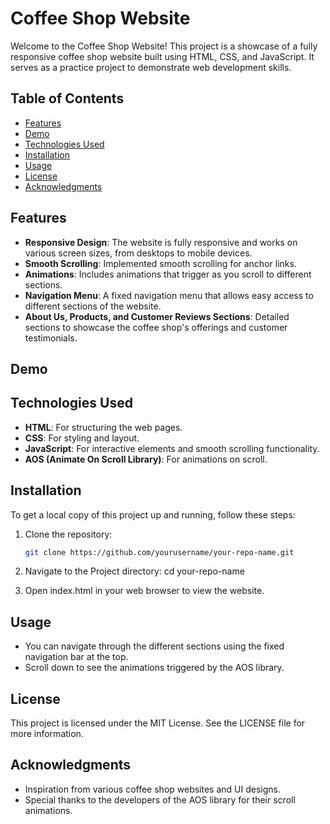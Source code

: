 # Coffee Shop Website

Welcome to the Coffee Shop Website! This project is a showcase of a fully responsive coffee shop website built using HTML, CSS, and JavaScript. It serves as a practice project to demonstrate web development skills.

## Table of Contents

- [Features](#features)
- [Demo](#demo)
- [Technologies Used](#technologies-used)
- [Installation](#installation)
- [Usage](#usage)
- [License](#license)
- [Acknowledgments](#acknowledgments)

## Features

- **Responsive Design**: The website is fully responsive and works on various screen sizes, from desktops to mobile devices.
- **Smooth Scrolling**: Implemented smooth scrolling for anchor links.
- **Animations**: Includes animations that trigger as you scroll to different sections.
- **Navigation Menu**: A fixed navigation menu that allows easy access to different sections of the website.
- **About Us, Products, and Customer Reviews Sections**: Detailed sections to showcase the coffee shop's offerings and customer testimonials.

## Demo

[Live Demo]: https://rishabh-verma-thc.github.io/CoffeeShop-WebPage/

## Technologies Used

- **HTML**: For structuring the web pages.
- **CSS**: For styling and layout.
- **JavaScript**: For interactive elements and smooth scrolling functionality.
- **AOS (Animate On Scroll Library)**: For animations on scroll.

## Installation

To get a local copy of this project up and running, follow these steps:

1. Clone the repository:
   ```bash
   git clone https://github.com/yourusername/your-repo-name.git

2. Navigate to the Project directory:
    cd your-repo-name

3. Open index.html in your web browser to view the website.

## Usage

- You can navigate through the different sections using the fixed navigation bar at the top.
- Scroll down to see the animations triggered by the AOS library.

## License
This project is licensed under the MIT License. See the LICENSE file for more information.

## Acknowledgments

- Inspiration from various coffee shop websites and UI designs.
- Special thanks to the developers of the AOS library for their scroll animations.
